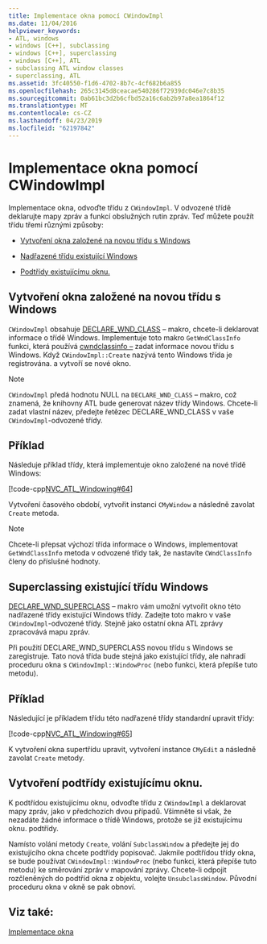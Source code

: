 ```yaml
---
title: Implementace okna pomocí CWindowImpl
ms.date: 11/04/2016
helpviewer_keywords:
- ATL, windows
- windows [C++], subclassing
- windows [C++], superclassing
- windows [C++], ATL
- subclassing ATL window classes
- superclassing, ATL
ms.assetid: 3fc40550-f1d6-4702-8b7c-4cf682b6a855
ms.openlocfilehash: 265c3145d8ceacae540286f72939dc046e7c8b35
ms.sourcegitcommit: 0ab61bc3d2b6cfbd52a16c6ab2b97a8ea1864f12
ms.translationtype: MT
ms.contentlocale: cs-CZ
ms.lasthandoff: 04/23/2019
ms.locfileid: "62197842"
---
```

# <a name="implementing-a-window-with-cwindowimpl"></a>Implementace okna pomocí CWindowImpl

Implementace okna, odvoďte třídu z `CWindowImpl`. V odvozené třídě deklarujte mapy zpráv a funkcí obslužných rutin zpráv. Teď můžete použít třídu třemi různými způsoby:

- [Vytvoření okna založené na novou třídu s Windows](#_atl_creating_a_window_based_on_a_new_windows_class)

- [Nadřazené třídu existující Windows](#_atl_superclassing_an_existing_windows_class)

- [Podtřídy existujícímu oknu.](#_atl_subclassing_an_existing_window)

##  <a name="_atl_creating_a_window_based_on_a_new_windows_class"></a> Vytvoření okna založené na novou třídu s Windows

`CWindowImpl` obsahuje [DECLARE_WND_CLASS](reference/window-class-macros.md#declare_wnd_class) – makro, chcete-li deklarovat informace o třídě Windows. Implementuje toto makro `GetWndClassInfo` funkci, která používá [cwndclassinfo –](../atl/reference/cwndclassinfo-class.md) zadat informace novou třídu s Windows. Když `CWindowImpl::Create` nazývá tento Windows třída je registrována. a vytvoří se nové okno.

> [!NOTE]
>  `CWindowImpl` předá hodnotu NULL na `DECLARE_WND_CLASS` – makro, což znamená, že knihovny ATL bude generovat název třídy Windows. Chcete-li zadat vlastní název, předejte řetězec DECLARE_WND_CLASS v vaše `CWindowImpl`-odvozené třídy.

## <a name="example"></a>Příklad

Následuje příklad třídy, která implementuje okno založené na nové třídě Windows:

[!code-cpp[NVC_ATL_Windowing#64](../atl/codesnippet/cpp/implementing-a-window-with-cwindowimpl_1.h)]

Vytvoření časového období, vytvořit instanci `CMyWindow` a následně zavolat `Create` metoda.

> [!NOTE]
>  Chcete-li přepsat výchozí třída informace o Windows, implementovat `GetWndClassInfo` metoda v odvozené třídy tak, že nastavíte `CWndClassInfo` členy do příslušné hodnoty.

##  <a name="_atl_superclassing_an_existing_windows_class"></a> Superclassing existující třídu Windows

[DECLARE_WND_SUPERCLASS](reference/window-class-macros.md#declare_wnd_superclass) – makro vám umožní vytvořit okno této nadřazené třídy existující Windows třídy. Zadejte toto makro v vaše `CWindowImpl`-odvozené třídy. Stejně jako ostatní okna ATL zprávy zpracovává mapu zpráv.

Při použití DECLARE_WND_SUPERCLASS novou třídu s Windows se zaregistruje. Tato nová třída bude stejná jako existující třídy, ale nahradí proceduru okna s `CWindowImpl::WindowProc` (nebo funkci, která přepíše tuto metodu).

## <a name="example"></a>Příklad

Následující je příkladem třídu této nadřazené třídy standardní upravit třídy:

[!code-cpp[NVC_ATL_Windowing#65](../atl/codesnippet/cpp/implementing-a-window-with-cwindowimpl_2.h)]

K vytvoření okna supertřídu upravit, vytvoření instance `CMyEdit` a následně zavolat `Create` metody.

##  <a name="_atl_subclassing_an_existing_window"></a> Vytvoření podtřídy existujícímu oknu.

K podtřídou existujícímu oknu, odvoďte třídu z `CWindowImpl` a deklarovat mapy zpráv, jako v předchozích dvou případů. Všimněte si však, že nezadáte žádné informace o třídě Windows, protože se již existujícímu oknu. podtřídy.

Namísto volání metody `Create`, volání `SubclassWindow` a předejte jej do existujícího okna chcete podtřídy popisovač. Jakmile podtřídou třídy okna, se bude používat `CWindowImpl::WindowProc` (nebo funkci, která přepíše tuto metodu) ke směrování zpráv v mapování zprávy. Chcete-li odpojit rozčleněných do podtříd okna z objektu, volejte `UnsubclassWindow`. Původní proceduru okna v okně se pak obnoví.

## <a name="see-also"></a>Viz také:

[Implementace okna](../atl/implementing-a-window.md)
